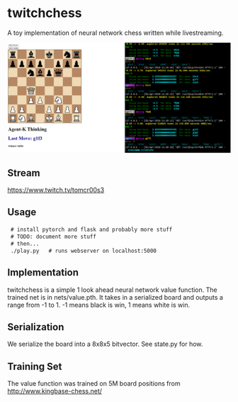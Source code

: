 # twitchchess

A toy implementation of neural network chess written while livestreaming.

<img width=600px src="https://raw.githubusercontent.com/geohot/twitchchess/master/screenshot.png" />

Stream
-----

https://www.twitch.tv/tomcr00s3

Usage
-----

```
 # install pytorch and flask and probably more stuff
 # TODO: document more stuff
 # then...
 ./play.py   # runs webserver on localhost:5000
```

Implementation
-----

twitchchess is a simple 1 look ahead neural network value function. The trained net is in nets/value.pth. It takes in a serialized board and outputs a range from -1 to 1. -1 means black is win, 1 means white is win.

Serialization
-----

We serialize the board into a 8x8x5 bitvector. See state.py for how.

Training Set
-----

The value function was trained on 5M board positions from http://www.kingbase-chess.net/

